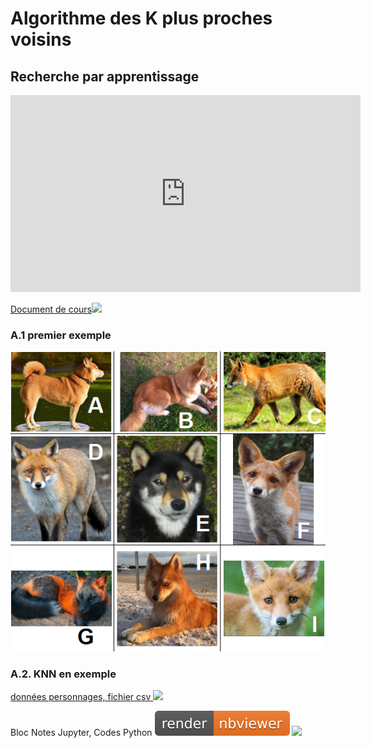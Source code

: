 # **Algorithme des K plus proches voisins**

## Recherche par apprentissage
<iframe width="560" height="315" src="https://www.youtube.com/embed/EUD07IiviJg" title="YouTube video player" frameborder="0" allow="accelerometer; autoplay; clipboard-write; encrypted-media; gyroscope; picture-in-picture" allowfullscreen>Le Machine Learning</iframe>

<a href="https://sasl56-my.sharepoint.com/:w:/g/personal/mickael_kerviche_sa-sl_fr/Ea4aA4zjPT9NgJGdXkoRrF8BCnzmVuuGwD1NIgJzfgsedg?e=a2l41e" target="_blank">Document de cours<img src="https://c1-word-view-15.cdn.office.net/wv/resources/1033/FavIcon_Word.ico"></a>

### A.1 premier exemple

![exemple](chien_renard.png)

### A.2. KNN en exemple

<a href="personnages.csv" target="_blank">données personnages, fichier csv  <img src="https://img.icons8.com/color/48/000000/export-csv.png"/></a>

Bloc Notes Jupyter, Codes Python
<a href="https://nbviewer.org/github/mickaelSASL/mickaelSASL.github.io/blob/main/T/cours/A/13/KNN.ipynb" target="_blank"><img src="/images/nbviewer_badge.svg"></a>
<a href="https://mybinder.org/v2/gh/mickaelSASL/mickaelSASL.github.io/HEAD?filepath=T/A/13/KNN.ipynb" target="_blank"><img src="https://mybinder.org/badge_logo.svg"></a>
